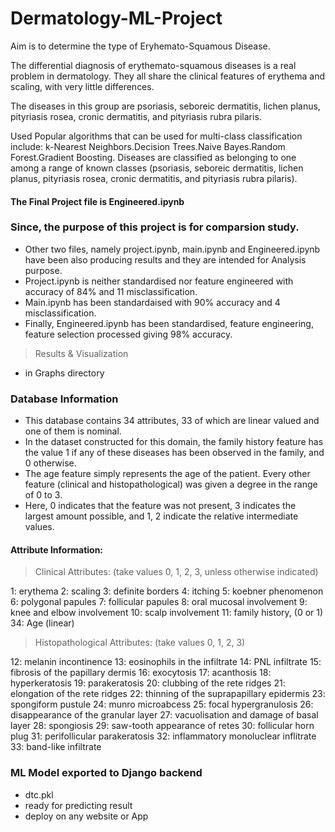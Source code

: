 # Dermatology-ML-Project
 Aim is to determine the type of Eryhemato-Squamous Disease.
 
The differential diagnosis of erythemato-squamous diseases is a real problem in dermatology. They all share the clinical features of erythema and scaling, with very little differences. 

The diseases in this group are psoriasis, seboreic dermatitis, lichen planus, pityriasis rosea, cronic dermatitis, and pityriasis rubra pilaris.

Used Popular algorithms that can be used for multi-class classification include: k-Nearest Neighbors.Decision Trees.Naive Bayes.Random Forest.Gradient Boosting. Diseases are classified as belonging to one among a range of known classes (psoriasis, seboreic dermatitis, lichen planus, pityriasis rosea, cronic dermatitis, and pityriasis rubra pilaris).

#### The Final Project file is Engineered.ipynb


### Since, the purpose of this project is for comparsion study.
+ Other two files, namely project.ipynb, main.ipynb and Engineered.ipynb have been also producing results and they are intended for Analysis purpose.
+ Project.ipynb is neither standardised nor feature engineered with accuracy of 84% and 11 misclassification.
+ Main.ipynb has been standardaised with 90% accuracy and 4 misclassification.
+ Finally, Engineered.ipynb has been standardised, feature engineering, feature selection processed giving 98% accuracy.

> Results & Visualization
+ in Graphs directory

### Database Information
+ This database contains 34 attributes, 33 of which are linear valued and one of them is nominal. 
+ In the dataset constructed for this domain, the family history feature has the value 1 if any of these diseases has been observed in the family, and 0 otherwise.
+ The age feature simply represents the age of the patient. Every other feature (clinical and histopathological) was given a degree in the range of 0 to 3. 
+ Here, 0 indicates that the feature was not present, 3 indicates the largest amount possible, and 1, 2 indicate the relative intermediate values. 

#### Attribute Information:

> Clinical Attributes: (take values 0, 1, 2, 3, unless otherwise indicated)

1: erythema
2: scaling
3: definite borders
4: itching
5: koebner phenomenon
6: polygonal papules
7: follicular papules
8: oral mucosal involvement
9: knee and elbow involvement
10: scalp involvement
11: family history, (0 or 1)
34: Age (linear)

> Histopathological Attributes: (take values 0, 1, 2, 3)

12: melanin incontinence
13: eosinophils in the infiltrate
14: PNL infiltrate
15: fibrosis of the papillary dermis
16: exocytosis
17: acanthosis
18: hyperkeratosis
19: parakeratosis
20: clubbing of the rete ridges
21: elongation of the rete ridges
22: thinning of the suprapapillary epidermis
23: spongiform pustule
24: munro microabcess
25: focal hypergranulosis
26: disappearance of the granular layer
27: vacuolisation and damage of basal layer
28: spongiosis
29: saw-tooth appearance of retes
30: follicular horn plug
31: perifollicular parakeratosis
32: inflammatory monoluclear inflitrate
33: band-like infiltrate


###  ML Model exported to Django backend
+ dtc.pkl
+ ready for predicting result
+ deploy on any website or App
